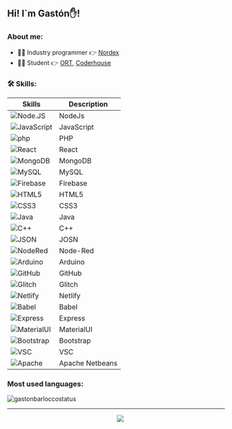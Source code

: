## Hi! I`m Gastón✋!

### About me:

- 👨‍💻 Industry programmer 👉 [Nordex](https://www.nordex.com.uy)
- 👨‍🏫 Student 👉 [ORT](https://www.ort.edu.uy), [Coderhouse](https://www.coderhouse.com/)


### 🛠 Skills:

| Skills                                                                                                                            | Description      |
| --------------------------------------------------------------------------------------------------------------------------------- | -----------------|
| ![Node.JS](https://img.shields.io/badge/Node.js-339933?style=for-the-badge&logo=nodedotjs&logoColor=white)                        | NodeJs           |
| ![JavaScript](https://img.shields.io/badge/JavaScript-323330?style=for-the-badge&logo=javascript&logoColor=F7DF1E)                | JavaScript       |
| ![php](https://img.shields.io/badge/PHP-777BB4?style=for-the-badge&logo=php&logoColor=white)                                      | PHP              |
| ![React](https://img.shields.io/badge/React-20232A?style=for-the-badge&logo=react&logoColor=61DAFB)                               | React            |
| ![MongoDB](	https://img.shields.io/badge/MongoDB-4EA94B?style=for-the-badge&logo=mongodb&logoColor=white)                         | MongoDB          |
| ![MySQL](https://img.shields.io/badge/MySQL-005C84?style=for-the-badge&logo=mysql&logoColor=white)                                | MySQL            |
| ![Firebase](https://img.shields.io/badge/firebase-ffca28?style=for-the-badge&logo=firebase&logoColor=black)                       | Firebase         |
| ![HTML5](https://img.shields.io/badge/HTML5-E34F26?style=for-the-badge&logo=html5&logoColor=white)                                | HTML5            |
| ![CSS3](https://img.shields.io/badge/CSS3-1572B6?style=for-the-badge&logo=css3&logoColor=white)                                   | CSS3             |
| ![Java](https://img.shields.io/badge/Java-ED8B00?style=for-the-badge&logo=java&logoColor=white)                                   | Java             |
| ![C++](https://img.shields.io/badge/C%2B%2B-00599C?style=for-the-badge&logo=c%2B%2B&logoColor=white)                              | C++              |
| ![JSON](https://img.shields.io/badge/json-5E5C5C?style=for-the-badge&logo=json&logoColor=white)                                   | JOSN             |
| ![NodeRed](https://img.shields.io/badge/Node--Red-8F0000?style=for-the-badge&logo=nodered&logoColor=white)                        | Node-Red         |
| ![Arduino](https://img.shields.io/badge/Arduino_IDE-00979D?style=for-the-badge&logo=arduino&logoColor=white)                      | Arduino          |
| ![GitHub](https://img.shields.io/badge/GitHub-100000?style=for-the-badge&logo=github&logoColor=white)                             | GitHub           |
| ![Glitch](https://img.shields.io/badge/Glitch-2800ff?style=for-the-badge&logo=glitch&logoColor=white)                             | Glitch           |
| ![Netlify](https://img.shields.io/badge/Netlify-00C7B7?style=for-the-badge&logo=netlify&logoColor=white)                          | Netlify          |
| ![Babel](https://img.shields.io/badge/Babel-F9DC3E?style=for-the-badge&logo=babel&logoColor=white)                                | Babel            |
| ![Express](https://img.shields.io/badge/Express.js-000000?style=for-the-badge&logo=express&logoColor=white)                       | Express          |
| ![MaterialUI](https://img.shields.io/badge/Material%20UI-007FFF?style=for-the-badge&logo=mui&logoColor=white)                     | MaterialUI       |
| ![Bootstrap](https://img.shields.io/badge/Bootstrap-563D7C?style=for-the-badge&logo=bootstrap&logoColor=white)                    | Bootstrap        |
| ![VSC](https://img.shields.io/badge/Visual_Studio_Code-0078D4?style=for-the-badge&logo=visual%20studio%20code&logoColor=white)    | VSC              |
| ![Apache](https://img.shields.io/badge/apache%20netbeans-1B6AC6?style=for-the-badge&logo=apache%20netbeans%20IDE&logoColor=white) | Apache Netbeans  |


### Most used languages:

<p align='left'><img align="center" src="https://github-readme-stats.vercel.app/api/top-langs?username=GBarlocco&show_icons=true&locale=en&langs_count=8&theme=aura&layout=compact&hide=html,shell" alt="gastonbarloccostatus" /></p>

---

<p align='center'>
&nbsp;&nbsp;&nbsp;&nbsp;
  <a href="https://www.linkedin.com/in/gastón-barlocco-315756148/"><img src="https://img.shields.io/badge/linkedin-%230077B5.svg?&style=for-the-badge&logo=linkedin&logoColor=white" /></a>
</p>
